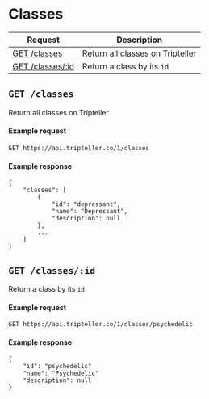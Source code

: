 # Classes
| Request | Description |
| --- | --- |
| [GET /classes](#get-classes) | Return all classes on Tripteller |
| [GET /classes/:id](#get-classesid) | Return a class by its `id` |

## `GET /classes`
Return all classes on Tripteller

#### Example request
    GET https://api.tripteller.co/1/classes

#### Example response
    {
        "classes": [
            {
                "id": "depressant",
                "name": "Depressant",
                "description": null
            },
            ...
        ]
    }

## `GET /classes/:id`
Return a class by its `id`

#### Example request
    GET https://api.tripteller.co/1/classes/psychedelic

#### Example response
    {
        "id": "psychedelic"
        "name": "Psychedelic"
        "description": null
    }
